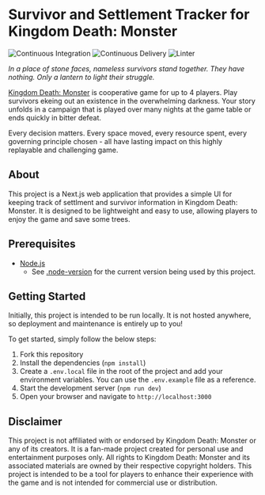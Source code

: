 # Survivor and Settlement Tracker for Kingdom Death: Monster

![Continuous Integration](https://github.com/ncalteen/kdm/actions/workflows/continuous-integration.yml/badge.svg)
![Continuous Delivery](https://github.com/ncalteen/kdm/actions/workflows/continuous-delivery.yml/badge.svg)
![Linter](https://github.com/ncalteen/kdm/actions/workflows/linter.yml/badge.svg)

_In a place of stone faces, nameless survivors stand together. They have
nothing. Only a lantern to light their struggle._

[Kingdom Death: Monster](https://kingdomdeath.com/) is cooperative game for up
to 4 players. Play survivors ekeing out an existence in the overwhelming
darkness. Your story unfolds in a campaign that is played over many nights at
the game table or ends quickly in bitter defeat.

Every decision matters. Every space moved, every resource spent, every governing
principle chosen - all have lasting impact on this highly replayable and
challenging game.

## About

This project is a Next.js web application that provides a simple UI for keeping
track of settlment and survivor information in Kingdom Death: Monster. It is
designed to be lightweight and easy to use, allowing players to enjoy the game
and save some trees.

## Prerequisites

- [Node.js](https://nodejs.org/en)
  - See [.node-version](./.node-version) for the current version being used by
    this project.

## Getting Started

Initially, this project is intended to be run locally. It is not hosted
anywhere, so deployment and maintenance is entirely up to you!

To get started, simply follow the below steps:

1. Fork this repository
1. Install the dependencies (`npm install`)
1. Create a `.env.local` file in the root of the project and add your
   environment variables. You can use the `.env.example` file as a reference.
1. Start the development server (`npm run dev`)
1. Open your browser and navigate to `http://localhost:3000`

## Disclaimer

This project is not affiliated with or endorsed by Kingdom Death: Monster or any
of its creators. It is a fan-made project created for personal use and
entertainment purposes only. All rights to Kingdom Death: Monster and its
associated materials are owned by their respective copyright holders. This
project is intended to be a tool for players to enhance their experience with
the game and is not intended for commercial use or distribution.
